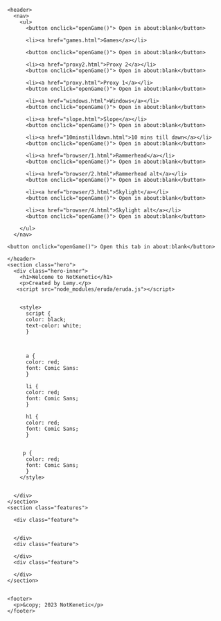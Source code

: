<html lang="en">
  <head>
    <meta charset="UTF-8" />
    <meta name="viewport" content="width=device-width, initial-scale=1.0" />
    <title>NotKenetic</title>
  </head>
  <body>
    
<script>eruda.init();</script>
    <header>
      <nav>
        <ul>
          <button onclick="openGame()"> Open in about:blank</button>
<script>
function openGame() {
var win = window.open()
var url = "https://notkenetic.github.io/games.html"
var iframe = win.document.createElement('iframe')
iframe.style.width = "100%";
iframe.style.height = "100%";
iframe.style.border = "none";
iframe.src = url
win.document.body.appendChild(iframe)
}
</script>
          <li><a href="games.html">Games</a></li>
         
          <button onclick="openGame()"> Open in about:blank</button>
<script>
function openGame() {
var win = window.open()
var url = "https://notkenetic.github.io/proxy2.html"
var iframe = win.document.createElement('iframe')
iframe.style.width = "100%";
iframe.style.height = "100%";
iframe.style.border = "none";
iframe.src = url
win.document.body.appendChild(iframe)
}
</script>
          <li><a href="proxy2.html">Proxy 2</a></li>
          <button onclick="openGame()"> Open in about:blank</button>
<script>
function openGame() {
var win = window.open()
var url = "https://notkenetic.github.io/proxy.html"
var iframe = win.document.createElement('iframe')
iframe.style.width = "100%";
iframe.style.height = "100%";
iframe.style.border = "none";
iframe.src = url
win.document.body.appendChild(iframe)
}
</script>
          <li><a href="proxy.html">Proxy 1</a></li>
          <button onclick="openGame()"> Open in about:blank</button>
<script>
function openGame() {
var win = window.open()
var url = "https://notkenetic.github.io/windows.html"
var iframe = win.document.createElement('iframe')
iframe.style.width = "100%";
iframe.style.height = "100%";
iframe.style.border = "none";
iframe.src = url
win.document.body.appendChild(iframe)
}
</script>
          <li><a href="windows.html">Windows</a></li>
          <button onclick="openGame()"> Open in about:blank</button>
<script>
function openGame() {
var win = window.open()
var url = "https://notkenetic.github.io/windows.html"
var iframe = win.document.createElement('iframe')
iframe.style.width = "100%";
iframe.style.height = "100%";
iframe.style.border = "none";
iframe.src = url
win.document.body.appendChild(iframe)
}
</script>
          <li><a href="slope.html">Slope</a></li>
          <button onclick="openGame()"> Open in about:blank</button>
<script>
function openGame() {
var win = window.open()
var url = "https://notkenetic.github.io/slope.html"
var iframe = win.document.createElement('iframe')
iframe.style.width = "100%";
iframe.style.height = "100%";
iframe.style.border = "none";
iframe.src = url
win.document.body.appendChild(iframe)
}
</script>
          <li><a href="10minstilldawn.html">10 mins till dawn</a></li>
          <button onclick="openGame()"> Open in about:blank</button>
<script>
function openGame() {
var win = window.open()
var url = "https://notkenetic.github.io/10minstilldawn.html"
var iframe = win.document.createElement('iframe')
iframe.style.width = "100%";
iframe.style.height = "100%";
iframe.style.border = "none";
iframe.src = url
win.document.body.appendChild(iframe)
}
</script> 
          <li><a href="browser/1.html">Rammerhead</a></li>
          <button onclick="openGame()"> Open in about:blank</button>
<script>
function openGame() {
var win = window.open()
var url = "https://notkenetic.github.io/browser/1.html"
var iframe = win.document.createElement('iframe')
iframe.style.width = "100%";
iframe.style.height = "100%";
iframe.style.border = "none";
iframe.src = url
win.document.body.appendChild(iframe)
}
</script>
          
          <li><a href="browser/2.html">Rammerhead alt</a></li>
          <button onclick="openGame()"> Open in about:blank</button>
<script>
function openGame() {
var win = window.open()
var url = "https://notkenetic.github.io/browser/2.html"
var iframe = win.document.createElement('iframe')
iframe.style.width = "100%";
iframe.style.height = "100%";
iframe.style.border = "none";
iframe.src = url
win.document.body.appendChild(iframe)
}
</script>
          
          
          
          <li><a href="browser/3.html">Skylight</a></li>
          <button onclick="openGame()"> Open in about:blank</button>
<script>
function openGame() {
var win = window.open()
var url = "https://notkenetic.github.io/browser/3.html"
var iframe = win.document.createElement('iframe')
iframe.style.width = "100%";
iframe.style.height = "100%";
iframe.style.border = "none";
iframe.src = url
win.document.body.appendChild(iframe)
}
</script>
          
          <li><a href="browser/4.html">Skylight alt</a></li>
          <button onclick="openGame()"> Open in about:blank</button>
<script>
function openGame() {
var win = window.open()
var url = "https://notkenetic.github.io/browser/4.html"
var iframe = win.document.createElement('iframe')
iframe.style.width = "100%";
iframe.style.height = "100%";
iframe.style.border = "none";
iframe.src = url
win.document.body.appendChild(iframe)
}
</script>
          
          
          
        </ul>
      </nav>
      
    <button onclick="openGame()"> Open this tab in about:blank</button>
<script>
function openGame() {
var win = window.open()
var url = "https://notkenetic.github.io"
var iframe = win.document.createElement('iframe')
iframe.style.width = "100%";
iframe.style.height = "100%";
iframe.style.border = "none";
iframe.src = url
win.document.body.appendChild(iframe)
}
</script>


      
    </header>
    <section class="hero">
      <div class="hero-inner">
        <h1>Welcome to NotKenetic</h1>
        <p>Created by Lemy.</p>
       <script src="node_modules/eruda/eruda.js"></script>
        
        
        <style>
          script {
          color: black;
          text-color: white;
          }
          
          
          
          a {
          color: red;
          font: Comic Sans:
          }
          
          li {
          color: red;
          font: Comic Sans;
          }
          
          h1 {
          color: red;
          font: Comic Sans;
          }
          
          
         p {
          color: red;
          font: Comic Sans;
          }
        </style>
        
        
      </div>
    </section>
    <section class="features">
     
      <div class="feature">
       
        
      </div>
      <div class="feature">
        
      </div>
      <div class="feature">
        
      </div>
    </section>
    
    
    <footer>
      <p>&copy; 2023 NotKenetic</p>
    </footer>
  </body>
</html>

